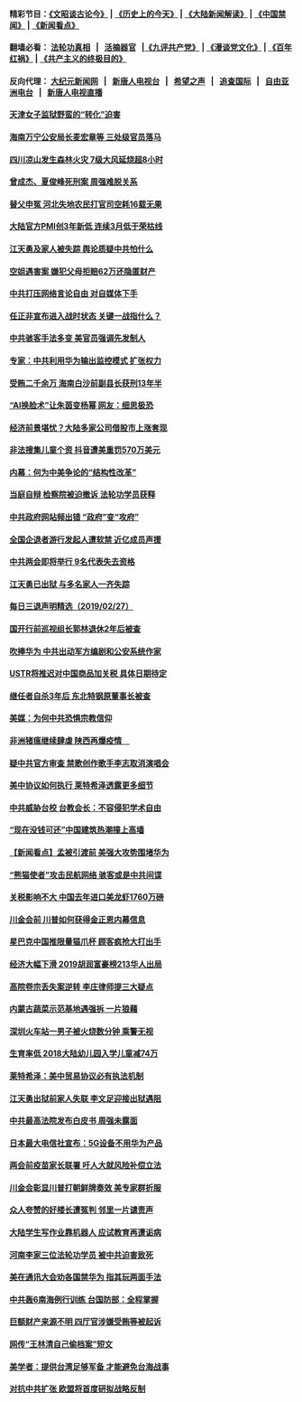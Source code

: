#### 精彩节目：[《文昭谈古论今》](http://155.138.205.71/wenzhao) | [《历史上的今天》](http://155.138.205.71/today-in-history) | [《大陆新闻解读》](http://155.138.205.71/ntdtv-comedy) | [《中国禁闻》](http://155.138.205.71/ntdtv-news) | [《新闻看点》](http://155.138.205.71/news-insight) 

 #### 翻墙必看： [法轮功真相](http://155.138.205.71:10000/videos/truth.html) &nbsp;&nbsp;|&nbsp;&nbsp; [活摘器官](http://155.138.205.71:10000/videos/res/Organs/) &nbsp;&nbsp;|[《九评共产党》](http://155.138.205.71:10000/videos/jiuping) | [《漫谈党文化》](http://155.138.205.71:10000/videos/mtdwh) | [《百年红祸》](http://155.138.205.71:10000/videos/bnhh) | [《共产主义的终极目的》](http://155.138.205.71:10000/videos/res/zjmd) 

 #### 反向代理： [大纪元新闻网](http://155.138.205.71:10080/) &nbsp;&nbsp;|&nbsp;&nbsp; [新唐人电视台](http://155.138.205.71:8000/) &nbsp;&nbsp;|&nbsp;&nbsp; [希望之声](http://155.138.205.71:8200/) &nbsp;&nbsp;|&nbsp;&nbsp; [追查国际](http://155.138.205.71:10010/) &nbsp;&nbsp;|&nbsp;&nbsp; [自由亚洲电台](http://155.138.205.71:9800/) &nbsp;&nbsp;|&nbsp;&nbsp; [新唐人电视直播](http://155.138.205.71/) 

#### [天津女子监狱野蛮的“转化”迫害](../pages/nsc413/n11072245.md?t=02281536) 


#### [海南万宁公安局长麦宏章等 三处级官员落马](../pages/nsc413/n11079671.md?t=02281536) 

#### [四川凉山发生森林火灾 7级大风延烧超8小时](../pages/nsc413/n11079637.md?t=02281536) 

#### [曾成杰、夏俊峰死刑案 周强难脱关系](../pages/nsc413/n11079433.md?t=02281536) 

#### [替父申冤 河北失地农民打官司空耗16载无果](../pages/nsc413/n11078806.md?t=02281536) 

#### [大陆官方PMI创3年新低 连续3月低于荣枯线](../pages/nsc413/n11079301.md?t=02281536) 

#### [江天勇及家人被失踪 舆论质疑中共怕什么](../pages/nsc413/n11079712.md?t=02281536) 

#### [空姐遇害案 嫌犯父母拒赔62万还隐匿财产](../pages/nsc413/n11078914.md?t=02281536) 

#### [中共打压网络言论自由 对自媒体下手](../pages/nsc413/n11078793.md?t=02281536) 

#### [任正非宣布进入战时状态 关键一战指什么？](../pages/nsc413/n11079087.md?t=02281536) 

#### [中共骇客手法多变 美官员强调先发制人](../pages/nsc413/n11078818.md?t=02281536) 

#### [专家：中共利用华为输出监控模式 扩张权力](../pages/nsc413/n11077547.md?t=02281536) 

#### [受贿二千余万 海南白沙前副县长获刑13年半](../pages/nsc413/n11078567.md?t=02281536) 

#### [“AI换脸术”让朱茵变杨幂 网友：细思极恐](../pages/nsc413/n11078048.md?t=02281536) 

#### [经济前景堪忧？大陆多家公司借股市上涨套现](../pages/nsc413/n11078099.md?t=02281536) 

#### [非法搜集儿童个资 抖音遭美重罚570万美元](../pages/nsc413/n11078651.md?t=02281536) 

#### [内幕：何为中美争论的“结构性改革”](../pages/nsc413/n11078016.md?t=02281536) 

#### [当庭自辩 检察院被迫撤诉 法轮功学员获释](../pages/nsc413/n11076700.md?t=02281536) 

#### [中共政府网站频出错 “政府”变“攻府”](../pages/nsc413/n11078430.md?t=02281536) 

#### [全国企退者游行发起人遭软禁 近亿成员声援](../pages/nsc413/n11078517.md?t=02281536) 

#### [中共两会即将举行 9名代表失去资格](../pages/nsc413/n11078454.md?t=02281536) 

#### [江天勇已出狱 与多名家人一齐失踪](../pages/nsc413/n11078423.md?t=02281536) 

#### [每日三退声明精选（2019/02/27）](../pages/nsc413/n11078575.md?t=02281536) 

#### [国开行前巡视组长郭林退休2年后被查](../pages/nsc413/n11078238.md?t=02281536) 

#### [吹捧华为 中共出动军方编剧和公安系统作家](../pages/nsc413/n11078054.md?t=02281536) 

#### [USTR将推迟对中国商品加关税 具体日期待定](../pages/nsc413/n11078065.md?t=02281536) 

#### [继任者自杀3年后 东北特钢原董事长被查](../pages/nsc413/n11078091.md?t=02281536) 

#### [美媒：为何中共恐惧宗教信仰](../pages/nsc413/n11077667.md?t=02281536) 

#### [非洲猪瘟继续肆虐 陕西再爆疫情　](../pages/nsc413/n11077703.md?t=02281536) 

#### [疑中共官方审查 禁歌创作歌手李志取消演唱会](../pages/nsc413/n11077525.md?t=02281536) 

#### [美中协议如何执行 莱特希泽透露更多细节](../pages/nsc413/n11077895.md?t=02281536) 

#### [中共威胁台校 台教会长：不容侵犯学术自由](../pages/nsc413/n11076819.md?t=02281536) 

#### [“现在没钱可还”中国建筑热潮撞上高墙](../pages/nsc413/n11077281.md?t=02281536) 

#### [【新闻看点】孟被引渡前 美强大攻势围堵华为](../pages/nsc413/n11077529.md?t=02281536) 

#### [“熊猫使者”攻击民航网络 骇客或是中共间谍](../pages/nsc413/n11077876.md?t=02281536) 

#### [关税影响不大 中国去年进口美龙虾1760万磅](../pages/nsc413/n11077572.md?t=02281536) 

#### [川金会前 川普如何获得金正恩内幕信息](../pages/nsc413/n11077790.md?t=02281536) 

#### [星巴克中国推限量猫爪杯 顾客疯抢大打出手](../pages/nsc413/n11077445.md?t=02281536) 

#### [经济大幅下滑 2019胡润富豪榜213华人出局](../pages/nsc413/n11077154.md?t=02281536) 

#### [高院卷宗丢失案逆转 李庄律师提三大疑点](../pages/nsc413/n11077347.md?t=02281536) 

#### [内蒙古蔬菜示范基地遇强拆 一片狼藉](../pages/nsc413/n11077581.md?t=02281536) 

#### [深圳火车站一男子被火烧数分钟 乘警无视](../pages/nsc413/n11077487.md?t=02281536) 

#### [生育率低 2018大陆幼儿园入学儿童减74万](../pages/nsc413/n11077185.md?t=02281536) 

#### [莱特希泽：美中贸易协议必有执法机制](../pages/nsc413/n11077336.md?t=02281536) 

#### [江天勇出狱前家人失联 李文足迎接出狱遇阻](../pages/nsc413/n11077327.md?t=02281536) 

#### [中共最高法院发布白皮书 周强未露面](../pages/nsc413/n11077300.md?t=02281536) 

#### [日本最大电信社宣布：5G设备不用华为产品](../pages/nsc413/n11076644.md?t=02281536) 

#### [两会前疫苗家长联署 吁人大就风险补偿立法](../pages/nsc413/n11072297.md?t=02281536) 

#### [川金会彰显川普打朝鲜牌奏效 美专家群折服](../pages/nsc413/n11076128.md?t=02281536) 


#### [众人夸赞的好楼长遭冤判 邻里一片谴责声](../pages/nsc413/n11073042.md?t=02281536) 

#### [大陆学生写作业靠机器人 应试教育再遭诟病](../pages/nsc413/n11075320.md?t=02281536) 

#### [河南李家三位法轮功学员 被中共迫害致死](../pages/nsc413/n11076322.md?t=02281536) 

#### [美在通讯大会劝各国禁华为 指其玩两面手法](../pages/nsc413/n11074409.md?t=02281536) 

#### [中共轰6南海例行训练 台国防部：全程掌握](../pages/nsc413/n11076422.md?t=02281536) 

#### [巨额财产来源不明 四厅官涉嫌受贿等被起诉](../pages/nsc413/n11076209.md?t=02281536) 

#### [网传“王林清自己偷档案”短文](../pages/nsc413/n11075746.md?t=02281536) 

#### [美学者：提供台湾足够军备 才能避免台海战事](../pages/nsc413/n11075635.md?t=02281536) 

#### [对抗中共扩张 欧盟将首度研拟战略反制](../pages/nsc413/n11075452.md?t=02281536) 

